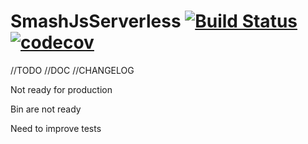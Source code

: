 # SmashJsServerless [![Build Status](https://travis-ci.org/Noxs/SmashJsServerless.svg?branch=master)](https://travis-ci.org/Noxs/SmashJsServerless) [![codecov](https://codecov.io/gh/Noxs/SmashJsServerless/branch/master/graph/badge.svg)](https://codecov.io/gh/Noxs/SmashJsServerless)
//TODO
//DOC
//CHANGELOG

Not ready for production

Bin are not ready

Need to improve tests

